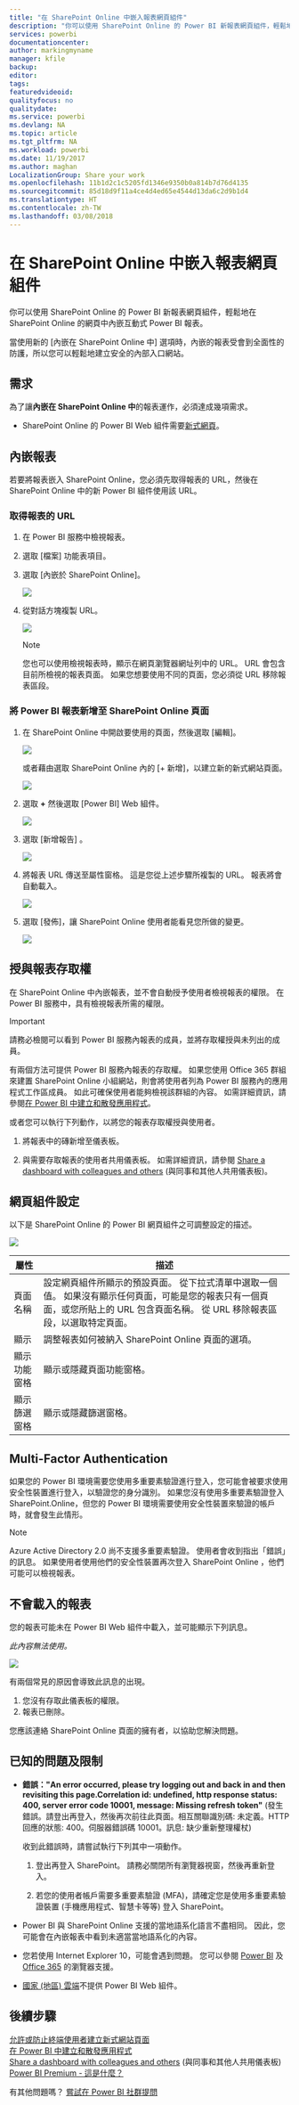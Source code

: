 ```yaml
---
title: "在 SharePoint Online 中嵌入報表網頁組件"
description: "你可以使用 SharePoint Online 的 Power BI 新報表網頁組件，輕鬆地在 SharePoint Online 的網頁中內嵌互動式 Power BI 報表。"
services: powerbi
documentationcenter: 
author: markingmyname
manager: kfile
backup: 
editor: 
tags: 
featuredvideoid: 
qualityfocus: no
qualitydate: 
ms.service: powerbi
ms.devlang: NA
ms.topic: article
ms.tgt_pltfrm: NA
ms.workload: powerbi
ms.date: 11/19/2017
ms.author: maghan
LocalizationGroup: Share your work
ms.openlocfilehash: 11b1d2c1c5205fd1346e9350b0a814b7d76d4135
ms.sourcegitcommit: 85d18d9f11a4ce4d4ed65e4544d13da6c2d9b1d4
ms.translationtype: HT
ms.contentlocale: zh-TW
ms.lasthandoff: 03/08/2018
---
```

# <a name="embed-with-report-web-part-in-sharepoint-online"></a>在 SharePoint Online 中嵌入報表網頁組件

你可以使用 SharePoint Online 的 Power BI 新報表網頁組件，輕鬆地在 SharePoint Online 的網頁中內嵌互動式 Power BI 報表。

當使用新的 [內嵌在 SharePoint Online 中] 選項時，內嵌的報表受會到全面性的防護，所以您可以輕鬆地建立安全的內部入口網站。

## <a name="requirements"></a>需求

為了讓**內嵌在 SharePoint Online 中**的報表運作，必須達成幾項需求。

* SharePoint Online 的 Power BI Web 組件需要[新式網頁](https://support.office.com/article/Allow-or-prevent-creation-of-modern-site-pages-by-end-users-c41d9cc8-c5c0-46b4-8b87-ea66abc6e63b)。

## <a name="embed-your-report"></a>內嵌報表

若要將報表嵌入 SharePoint Online，您必須先取得報表的 URL，然後在 SharePoint Online 中的新 Power BI 組件使用該 URL。

### <a name="get-a-url-to-your-report"></a>取得報表的 URL

1. 在 Power BI 服務中檢視報表。

2. 選取 [檔案] 功能表項目。

3. 選取 [內嵌於 SharePoint Online]。
   
    ![](media/service-embed-report-spo/powerbi-file-menu.png)

4. 從對話方塊複製 URL。

    ![](media/service-embed-report-spo/powerbi-embed-link-sharepoint.png)

   > [!NOTE]
   > 您也可以使用檢視報表時，顯示在網頁瀏覽器網址列中的 URL。 URL 會包含目前所檢視的報表頁面。 如果您想要使用不同的頁面，您必須從 URL 移除報表區段。

### <a name="add-the-power-bi-report-to-a-sharepoint-online-page"></a>將 Power BI 報表新增至 SharePoint Online 頁面

1. 在 SharePoint Online 中開啟要使用的頁面，然後選取 [編輯]。

    ![](media/service-embed-report-spo/powerbi-sharepoint-edit-page.png)

    或者藉由選取 SharePoint Online 內的 [+ 新增]，以建立新的新式網站頁面。

    ![](media/service-embed-report-spo/powerbi-sharepoint-new-page.png)

2. 選取 **+** 然後選取 [Power BI] Web 組件。

    ![](media/service-embed-report-spo/powerbi-sharepoint-new-web-part.png)

3. 選取 [新增報告] 。

    ![](media/service-embed-report-spo/powerbi-sharepoint-new-report.png)

4. 將報表 URL 傳送至屬性窗格。 這是您從上述步驟所複製的 URL。 報表將會自動載入。

    ![](media/service-embed-report-spo/powerbi-sharepoint-new-web-part-properties.png)

5. 選取 [發佈]，讓 SharePoint Online 使用者能看見您所做的變更。

    ![](media/service-embed-report-spo/powerbi-sharepoint-report-loaded.png)

## <a name="granting-access-to-reports"></a>授與報表存取權

在 SharePoint Online 中內嵌報表，並不會自動授予使用者檢視報表的權限。 在 Power BI 服務中，具有檢視報表所需的權限。

> [!IMPORTANT]
> 請務必檢閱可以看到 Power BI 服務內報表的成員，並將存取權授與未列出的成員。

有兩個方法可提供 Power BI 服務內報表的存取權。 如果您使用 Office 365 群組來建置 SharePoint Online 小組網站，則會將使用者列為 Power BI 服務內的應用程式工作區成員。 如此可確保使用者能夠檢視該群組的內容。 如需詳細資訊，請參閱[在 Power BI 中建立和散發應用程式](service-create-distribute-apps.md)。

或者您可以執行下列動作，以將您的報表存取權授與使用者。

1. 將報表中的磚新增至儀表板。

2. 與需要存取報表的使用者共用儀表板。 如需詳細資訊，請參閱 [Share a dashboard with colleagues and others](service-share-dashboards.md) (與同事和其他人共用儀表板)。

## <a name="web-part-settings"></a>網頁組件設定

以下是 SharePoint Online 的 Power BI 網頁組件之可調整設定的描述。

![](media/service-embed-report-spo/powerbi-sharepoint-web-part-properties.png)

| 屬性 | 描述 |
| --- | --- |
| 頁面名稱 |設定網頁組件所顯示的預設頁面。 從下拉式清單中選取一個值。 如果沒有顯示任何頁面，可能是您的報表只有一個頁面，或您所貼上的 URL 包含頁面名稱。 從 URL 移除報表區段，以選取特定頁面。 |
| 顯示 |調整報表如何被納入 SharePoint Online 頁面的選項。 |
| 顯示功能窗格 |顯示或隱藏頁面功能窗格。 |
| 顯示篩選窗格 |顯示或隱藏篩選窗格。 |

## <a name="multi-factor-authentication"></a>Multi-Factor Authentication

如果您的 Power BI 環境需要您使用多重要素驗證進行登入，您可能會被要求使用安全性裝置進行登入，以驗證您的身分識別。 如果您沒有使用多重要素驗證登入 SharePoint.Online，但您的 Power BI 環境需要使用安全性裝置來驗證的帳戶時，就會發生此情形。

> [!NOTE]
> Azure Active Directory 2.0 尚不支援多重要素驗證。 使用者會收到指出「錯誤」的訊息。 如果使用者使用他們的安全性裝置再次登入 SharePoint Online ，他們可能可以檢視報表。

## <a name="reports-that-do-not-load"></a>不會載入的報表

您的報表可能未在 Power BI Web 組件中載入，並可能顯示下列訊息。

*此內容無法使用。*

![](media/service-embed-report-spo/powerbi-sharepoint-report-not-found.png)

有兩個常見的原因會導致此訊息的出現。

1. 您沒有存取此儀表板的權限。
2. 報表已刪除。

您應該連絡 SharePoint Online 頁面的擁有者，以協助您解決問題。

## <a name="known-issues-and-limitations"></a>已知的問題及限制

* **錯誤："An error occurred, please try logging out and back in and then revisiting this page.Correlation id: undefined, http response status: 400, server error code 10001, message: Missing refresh token"** (發生錯誤。請登出再登入，然後再次前往此頁面。相互關聯識別碼: 未定義。HTTP 回應的狀態: 400。伺服器錯誤碼 10001。訊息: 缺少重新整理權杖)
  
  收到此錯誤時，請嘗試執行下列其中一項動作。
  
  1. 登出再登入 SharePoint。 請務必關閉所有瀏覽器視窗，然後再重新登入。

  2. 若您的使用者帳戶需要多重要素驗證 (MFA)，請確定您是使用多重要素驗證裝置 (手機應用程式、智慧卡等等) 登入 SharePoint。

* Power BI 與 SharePoint Online 支援的當地語系化語言不盡相同。 因此，您可能會在內嵌報表中看到未適當當地語系化的內容。

* 您若使用 Internet Explorer 10，可能會遇到問題。 您可以參閱 [Power BI](service-browser-support.md) 及 [Office 365](https://products.office.com/office-system-requirements#Browsers-section) 的瀏覽器支援。

* [國家 (地區) 雲端](https://powerbi.microsoft.com/en-us/clouds/)不提供 Power BI Web 組件。 

## <a name="next-steps"></a>後續步驟

[允許或防止終端使用者建立新式網站頁面](https://support.office.com/article/Allow-or-prevent-creation-of-modern-site-pages-by-end-users-c41d9cc8-c5c0-46b4-8b87-ea66abc6e63b)  
[在 Power BI 中建立和散發應用程式](service-create-distribute-apps.md)  
[Share a dashboard with colleagues and others](service-share-dashboards.md) (與同事和其他人共用儀表板)  
[Power BI Premium - 這是什麼？](service-premium.md)  

有其他問題嗎？ [嘗試在 Power BI 社群提問](http://community.powerbi.com/) 

